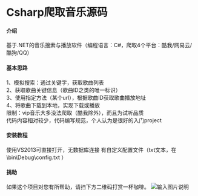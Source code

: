 # Csharp爬取音乐源码

#### 介绍
基于.NET的音乐搜索与播放软件（编程语言：C#，爬取4个平台：酷我/网易云/酷狗/QQ）


#### 基本思路
1、模拟搜索：通过关键字，获取歌曲列表<br />
2、获取歌曲关键信息（歌曲ID之类的唯一标识）<br />
3、使用指定方法（某个url），根据歌曲ID获取歌曲播放地址<br />
4、将歌曲下载到本地，实现下载或播放<br />
限制：vip音乐大多没法爬取（酷我除外），而且为试听品质<br />
代码内容相对较少，代码编写规范，个人认为是很好的入门project


#### 安装教程

使用VS2013可直接打开，无数据库连接
有自定义配置文件（txt文本，在 \bin\Debug\config.txt ）



#### 捐助
如果这个项目对您有所帮助，请扫下方二维码打赏一杯咖啡。
![输入图片说明](https://images.gitee.com/uploads/images/2020/1005/195155_1a739694_5684918.png "芦荟柚子茶.png")
